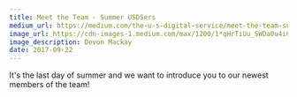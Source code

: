 ```yaml
---
title: Meet the Team - Summer USDSers
medium_url: https://medium.com/the-u-s-digital-service/meet-the-team-summer-usdsers-dd604d1e8650
image_url: https://cdn-images-1.medium.com/max/1200/1*qHrTiUu_SWDa0u4i6HT-0A.png
image_description: Devon Mackay
date: 2017-09-22
---
```

It's the last day of summer and we want to introduce you to our newest members of the team!
